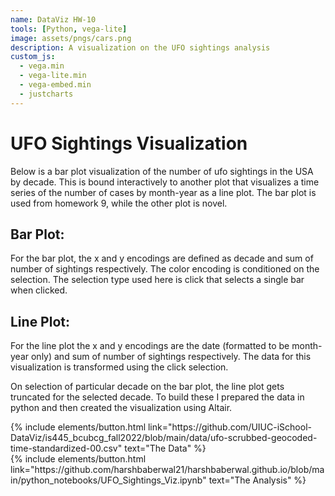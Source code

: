 ```yaml
---
name: DataViz HW-10
tools: [Python, vega-lite]
image: assets/pngs/cars.png
description: A visualization on the UFO sightings analysis
custom_js:
  - vega.min
  - vega-lite.min
  - vega-embed.min
  - justcharts
---
```



# UFO Sightings Visualization

Below is a bar plot visualization of the number of ufo sightings in the USA by decade. This is bound interactively to another plot that visualizes a time series of the number of cases by month-year as a line plot. The bar plot is used from homework 9, while the other plot is novel. 

## Bar Plot:
For the bar plot, the x and y encodings are defined as decade and sum of number of sightings respectively. The color encoding is conditioned on the selection. The selection type used here is click that selects a single bar when clicked.

## Line Plot:
For the line plot the x and y encodings are the date (formatted to be month-year only) and sum of number of sightings respectively. The data for this visualization is transformed using the click selection.



<vegachart schema-url="{{ site.baseurl }}/assets/json/ufo_vis.json" style="width: 100%"></vegachart>

On selection of particular decade on the bar plot, the line plot gets truncated for the selected decade. To build these I prepared the data in python and then created the visualization using Altair.


<div class="left">
{% include elements/button.html link="https://github.com/UIUC-iSchool-DataViz/is445_bcubcg_fall2022/blob/main/data/ufo-scrubbed-geocoded-time-standardized-00.csv" text="The Data" %}
</div>

<div class="right">
{% include elements/button.html link="https://github.com/harshbaberwal21/harshbaberwal.github.io/blob/main/python_notebooks/UFO_Sightings_Viz.ipynb" text="The Analysis" %}
</div>

